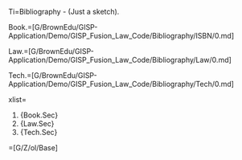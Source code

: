 Ti=Bibliography - (Just a sketch).

Book.=[G/BrownEdu/GISP-Application/Demo/GISP_Fusion_Law_Code/Bibliography/ISBN/0.md]

Law.=[G/BrownEdu/GISP-Application/Demo/GISP_Fusion_Law_Code/Bibliography/Law/0.md]

Tech.=[G/BrownEdu/GISP-Application/Demo/GISP_Fusion_Law_Code/Bibliography/Tech/0.md]

xlist=<ol><li>{Book.Sec}<li>{Law.Sec}<li>{Tech.Sec}</ol>

=[G/Z/ol/Base]